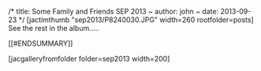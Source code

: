 /*
title: Some Family and Friends SEP 2013
~
author: john
~
date: 2013-09-23
*/
[jactimthumb "sep2013/P8240030.JPG" width=260 rootfolder=posts] See the rest in the album.....

[[#ENDSUMMARY]]

[jacgalleryfromfolder folder=sep2013 width=200]
